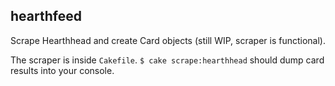 ## hearthfeed

Scrape Hearthhead and create Card objects (still WIP, scraper is functional).

The scraper is inside `Cakefile`. `$ cake scrape:hearthhead` should dump card results into your console.
